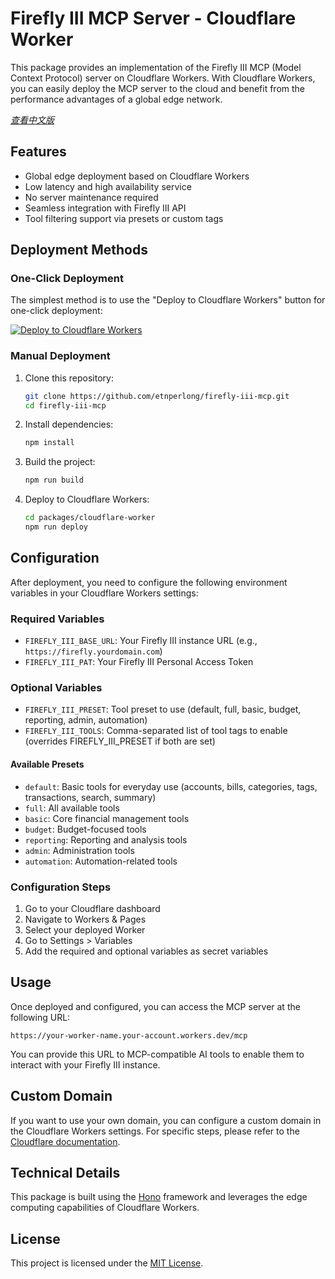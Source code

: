 # Firefly III MCP Server - Cloudflare Worker

This package provides an implementation of the Firefly III MCP (Model Context Protocol) server on Cloudflare Workers. With Cloudflare Workers, you can easily deploy the MCP server to the cloud and benefit from the performance advantages of a global edge network.

*[查看中文版](README_ZH.md)*

## Features

- Global edge deployment based on Cloudflare Workers
- Low latency and high availability service
- No server maintenance required
- Seamless integration with Firefly III API
- Tool filtering support via presets or custom tags

## Deployment Methods

### One-Click Deployment

The simplest method is to use the "Deploy to Cloudflare Workers" button for one-click deployment:

[![Deploy to Cloudflare Workers](https://deploy.workers.cloudflare.com/button)](https://deploy.workers.cloudflare.com/?url=https://github.com/etnperlong/firefly-iii-mcp/tree/main/packages/cloudflare-worker)

### Manual Deployment

1. Clone this repository:
   ```bash
   git clone https://github.com/etnperlong/firefly-iii-mcp.git
   cd firefly-iii-mcp
   ```

2. Install dependencies:
   ```bash
   npm install
   ```

3. Build the project:
   ```bash
   npm run build
   ```

4. Deploy to Cloudflare Workers:
   ```bash
   cd packages/cloudflare-worker
   npm run deploy
   ```

## Configuration

After deployment, you need to configure the following environment variables in your Cloudflare Workers settings:

### Required Variables

- `FIREFLY_III_BASE_URL`: Your Firefly III instance URL (e.g., `https://firefly.yourdomain.com`)
- `FIREFLY_III_PAT`: Your Firefly III Personal Access Token

### Optional Variables

- `FIREFLY_III_PRESET`: Tool preset to use (default, full, basic, budget, reporting, admin, automation)
- `FIREFLY_III_TOOLS`: Comma-separated list of tool tags to enable (overrides FIREFLY_III_PRESET if both are set)

#### Available Presets

- `default`: Basic tools for everyday use (accounts, bills, categories, tags, transactions, search, summary)
- `full`: All available tools
- `basic`: Core financial management tools
- `budget`: Budget-focused tools
- `reporting`: Reporting and analysis tools
- `admin`: Administration tools
- `automation`: Automation-related tools

### Configuration Steps

1. Go to your Cloudflare dashboard
2. Navigate to Workers & Pages
3. Select your deployed Worker
4. Go to Settings > Variables
5. Add the required and optional variables as secret variables

## Usage

Once deployed and configured, you can access the MCP server at the following URL:

```
https://your-worker-name.your-account.workers.dev/mcp
```

You can provide this URL to MCP-compatible AI tools to enable them to interact with your Firefly III instance.

## Custom Domain

If you want to use your own domain, you can configure a custom domain in the Cloudflare Workers settings. For specific steps, please refer to the [Cloudflare documentation](https://developers.cloudflare.com/workers/platform/routing/custom-domains/).

## Technical Details

This package is built using the [Hono](https://hono.dev/) framework and leverages the edge computing capabilities of Cloudflare Workers.

## License

This project is licensed under the [MIT License](../../LICENSE). 